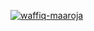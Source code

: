 [![waffiq-maaroja](https://circleci.com/gh/SaveVic/expert-trending-movie-app.svg?style=svg)](https://circleci.com/gh/SaveVic/expert-trending-movie-app)
